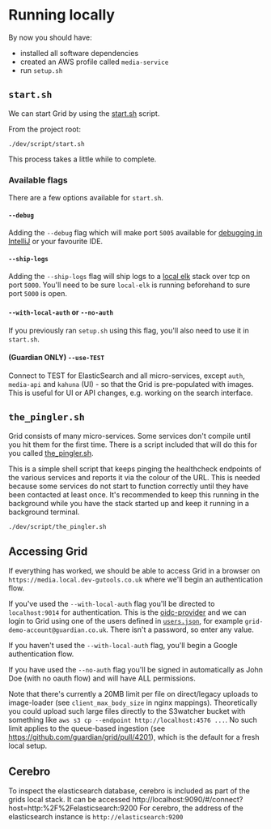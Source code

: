 # Running locally

By now you should have:
- installed all software dependencies
- created an AWS profile called `media-service`
- run `setup.sh`

## `start.sh`
We can start Grid by using the [start.sh](../../dev/script/start.sh) script.

From the project root:

```shell script
./dev/script/start.sh
```

This process takes a little while to complete.

### Available flags
There are a few options available for `start.sh`.

#### `--debug`
Adding the `--debug` flag which will make port `5005` available for [debugging in IntelliJ](https://www.jetbrains.com/help/idea/attaching-to-local-process.html)
or your favourite IDE.

#### `--ship-logs`
Adding the `--ship-logs` flag will ship logs to a [local elk](https://github.com/guardian/local-elk) stack over tcp on port `5000`.
You'll need to be sure `local-elk` is running beforehand to sure port `5000` is open.

#### `--with-local-auth` or `--no-auth`
If you previously ran `setup.sh` using this flag, you'll also need to use it in `start.sh`.

#### (Guardian ONLY) `--use-TEST`
Connect to TEST for ElasticSearch and all  micro-services, except `auth`, `media-api` and `kahuna` (UI) - so that the Grid is pre-populated with images. This is useful for UI or API changes, e.g. working on the search interface.

## `the_pingler.sh`
Grid consists of many micro-services. Some services don't compile until you hit them for the first time.
There is a script included that will do this for you called [the_pingler.sh](../../dev/script/the_pingler.sh).

This is a simple shell script that keeps pinging the healthcheck endpoints of the various
services and reports it via the colour of the URL.  This is needed because some services do
not start to function correctly until they have been contacted at least once.
It's recommended to keep this running in the background while you have the stack started up
and keep it running in a background terminal.

```shell script
./dev/script/the_pingler.sh
```

## Accessing Grid
If everything has worked, we should be able to access Grid in a browser on `https://media.local.dev-gutools.co.uk`
where we'll begin an authentication flow.

If you've used the `--with-local-auth` flag you'll be directed to `localhost:9014` for authentication.
This is the [oidc-provider](../../dev/oidc-provider) and we can login to Grid using one of the users defined in
[`users.json`](../../dev/config/users.json), for example `grid-demo-account@guardian.co.uk`. There isn't a password, so enter any value.

If you haven't used the `--with-local-auth` flag, you'll begin a Google authentication flow.

If you have used the `--no-auth` flag you'll be signed in automatically as John Doe (with no oauth flow) and will have ALL permissions.

Note that there's currently a 20MB limit per file on direct/legacy uploads to image-loader (see `client_max_body_size` in nginx mappings). Theoretically you could upload such large files directly to the S3watcher bucket with something like `aws s3 cp --endpoint http://localhost:4576 ...`.
No such limit applies to the queue-based ingestion (see https://github.com/guardian/grid/pull/4201), which is the default for a fresh local setup.

## Cerebro

To inspect the elasticsearch database, cerebro is included as part of the grids local stack.
It can be accessed http://localhost:9090/#/connect?host=http:%2F%2Felasticsearch:9200
For cerebro, the address of the elasticsearch instance is `http://elasticsearch:9200`
